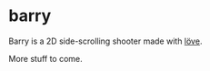 barry
=====

Barry is a 2D side-scrolling shooter made with [löve](http://love2d.org/).

More stuff to come.
